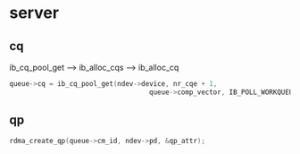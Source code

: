 # server

## cq

ib_cq_pool_get --> ib_alloc_cqs --> ib_alloc_cq

```C
queue->cq = ib_cq_pool_get(ndev->device, nr_cqe + 1,
                                   queue->comp_vector, IB_POLL_WORKQUEUE);
```

## qp

```C
rdma_create_qp(queue->cm_id, ndev->pd, &qp_attr);
```